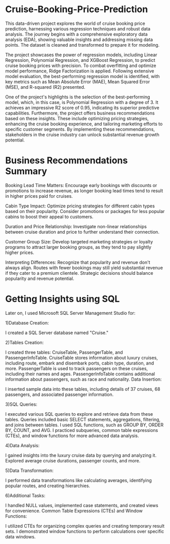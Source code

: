 # Cruise-Booking-Price-Prediction

This data-driven project explores the world of cruise booking price prediction, harnessing various regression techniques and robust data analysis. The journey begins with a comprehensive exploratory data analysis (EDA), showing valuable insights and addressing missing data points. The dataset is cleaned and transformed to prepare it for modeling.

The project showcases the power of regression models, including Linear Regression, Polynomial Regression, and XGBoost Regression, to predict cruise booking prices with precision. To combat overfitting and optimize model performance, Ridge Factorization is applied. Following extensive model evaluation, the best-performing regression model is identified, with key metrics such as Mean Absolute Error (MAE), Mean Squared Error (MSE), and R-squared (R2) presented.

One of the project's highlights is the selection of the best-performing model, which, in this case, is Polynomial Regression with a degree of 3. It achieves an impressive R2 score of 0.95, indicating its superior predictive capabilities. Furthermore, the project offers business recommendations based on these insights. These include optimizing pricing strategies, enhancing the cruise booking experience, and tailoring marketing efforts to specific customer segments. By implementing these recommendations, stakeholders in the cruise industry can unlock substantial revenue growth potential.

# Business Recommendations Summary

Booking Lead Time Matters: Encourage early bookings with discounts or promotions to increase revenue, as longer booking lead times tend to result in higher prices paid for cruises.

Cabin Type Impact: Optimize pricing strategies for different cabin types based on their popularity. Consider promotions or packages for less popular cabins to boost their appeal to customers.

Duration and Price Relationship: Investigate non-linear relationships between cruise duration and price to further understand their connection.

Customer Group Size: Develop targeted marketing strategies or loyalty programs to attract larger booking groups, as they tend to pay slightly higher prices.

Interpreting Differences: Recognize that popularity and revenue don't always align. Routes with fewer bookings may still yield substantial revenue if they cater to a premium clientele. Strategic decisions should balance popularity and revenue potential.

# Getting Insights using SQL

Later on, I used Microsoft SQL Server Management Studio for:

1)Database Creation:

I created a SQL Server database named "Cruise."

2)Tables Creation:

I created three tables: CruiseTable, PassengerTable, and PassengerInfoTable.
CruiseTable stores information about luxury cruises, including route, embark and disembark ports, cabin type, duration, and more.
PassengerTable is used to track passengers on these cruises, including their names and ages.
PassengerInfoTable contains additional information about passengers, such as race and nationality.
Data Insertion:

I inserted sample data into these tables, including details of 37 cruises, 68 passengers, and associated passenger information.

3)SQL Queries:

I executed various SQL queries to explore and retrieve data from these tables.
Queries included basic SELECT statements, aggregations, filtering, and joins between tables.
I used SQL functions, such as GROUP BY, ORDER BY, COUNT, and AVG.
I practiced subqueries, common table expressions (CTEs), and window functions for more advanced data analysis.

4)Data Analysis:

I gained insights into the luxury cruise data by querying and analyzing it.
Explored average cruise durations, passenger counts, and more.

5)Data Transformation:

I performed data transformations like calculating averages, identifying popular routes, and creating hierarchies.

6)Additional Tasks:

I handled NULL values, implemented case statements, and created views for convenience.
Common Table Expressions (CTEs) and Window Functions:

I utilized CTEs for organizing complex queries and creating temporary result sets.
I demonstrated window functions to perform calculations over specific data windows.
